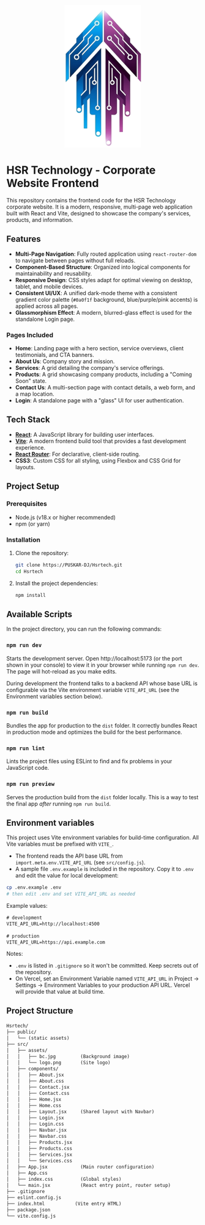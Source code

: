 <p align="center">
    <img src="src/assets/logo.png" alt="HSR Technology Logo" width="200" />
</p>

# HSR Technology - Corporate Website Frontend

This repository contains the frontend code for the HSR Technology corporate website. It is a modern, responsive, multi-page web application built with React and Vite, designed to showcase the company's services, products, and information.

## Features

  * **Multi-Page Navigation**: Fully routed application using `react-router-dom` to navigate between pages without full reloads.
  * **Component-Based Structure**: Organized into logical components for maintainability and reusability.
  * **Responsive Design**: CSS styles adapt for optimal viewing on desktop, tablet, and mobile devices.
  * **Consistent UI/UX**: A unified dark-mode theme with a consistent gradient color palette (`#0a0f1f` background, blue/purple/pink accents) is applied across all pages.
  * **Glassmorphism Effect**: A modern, blurred-glass effect is used for the standalone Login page.

### Pages Included

  * **Home**: Landing page with a hero section, service overviews, client testimonials, and CTA banners.
  * **About Us**: Company story and mission.
  * **Services**: A grid detailing the company's service offerings.
  * **Products**: A grid showcasing company products, including a "Coming Soon" state.
  * **Contact Us**: A multi-section page with contact details, a web form, and a map location.
  * **Login**: A standalone page with a "glass" UI for user authentication.

## Tech Stack

  * **[React](https://reactjs.org/)**: A JavaScript library for building user interfaces.
  * **[Vite](https://vitejs.dev/)**: A modern frontend build tool that provides a fast development experience.
  * **[React Router](https://reactrouter.com/)**: For declarative, client-side routing.
  * **CSS3**: Custom CSS for all styling, using Flexbox and CSS Grid for layouts.

## Project Setup

### Prerequisites

  * Node.js (v18.x or higher recommended)
  * npm (or yarn)

### Installation

1.  Clone the repository:

    ```bash
    git clone https://PUSKAR-DJ/Hsrtech.git
    cd Hsrtech
    ```

2.  Install the project dependencies:

    ```bash
    npm install
    ```

## Available Scripts

In the project directory, you can run the following commands:

### `npm run dev`

Starts the development server.
Open http://localhost:5173 (or the port shown in your console) to view it in your browser while running `npm run dev`. The page will hot-reload as you make edits.

During development the frontend talks to a backend API whose base URL is configurable via the Vite environment variable `VITE_API_URL` (see the Environment variables section below).

### `npm run build`

Bundles the app for production to the `dist` folder.
It correctly bundles React in production mode and optimizes the build for the best performance.

### `npm run lint`

Lints the project files using ESLint to find and fix problems in your JavaScript code.

### `npm run preview`

Serves the production build from the `dist` folder locally. This is a way to test the final app *after* running `npm run build`.

## Environment variables

This project uses Vite environment variables for build-time configuration. All Vite variables must be prefixed with `VITE_`.

- The frontend reads the API base URL from `import.meta.env.VITE_API_URL` (see `src/config.js`).
- A sample file `.env.example` is included in the repository. Copy it to `.env` and edit the value for local development:

```bash
cp .env.example .env
# then edit .env and set VITE_API_URL as needed
```

Example values:

```text
# development
VITE_API_URL=http://localhost:4500

# production
VITE_API_URL=https://api.example.com
```

Notes:

- `.env` is listed in `.gitignore` so it won't be committed. Keep secrets out of the repository.
- On Vercel, set an Environment Variable named `VITE_API_URL` in Project → Settings → Environment Variables to your production API URL. Vercel will provide that value at build time.

## Project Structure

```
Hsrtech/
├── public/
│   └── (static assets)
├── src/
│   ├── assets/
│   │   ├── bc.jpg         (Background image)
│   │   └── logo.png       (Site logo)
│   ├── components/
│   │   ├── About.jsx
│   │   ├── About.css
│   │   ├── Contact.jsx
│   │   ├── Contact.css
│   │   ├── Home.jsx
│   │   ├── Home.css
│   │   ├── Layout.jsx     (Shared layout with Navbar)
│   │   ├── Login.jsx
│   │   ├── Login.css
│   │   ├── Navbar.jsx
│   │   ├── Navbar.css
│   │   ├── Products.jsx
│   │   ├── Products.css
│   │   ├── Services.jsx
│   │   └── Services.css
│   ├── App.jsx            (Main router configuration)
│   ├── App.css
│   ├── index.css          (Global styles)
│   └── main.jsx           (React entry point, router setup)
├── .gitignore
├── eslint.config.js
├── index.html           (Vite entry HTML)
├── package.json
└── vite.config.js
```